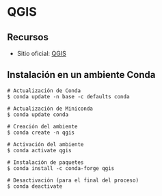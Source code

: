 # QGIS

## Recursos
* Sitio oficial: [QGIS](https://qgis.org/)

## Instalación en un ambiente Conda
```shell
# Actualización de Conda
$ conda update -n base -c defaults conda

# Actualización de Miniconda
$ conda update conda

# Creación del ambiente
$ conda create -n qgis

# Activación del ambiente
$ conda activate qgis

# Instalación de paquetes
$ conda install -c conda-forge qgis

# Desactivación (para el final del proceso)
$ conda deactivate
